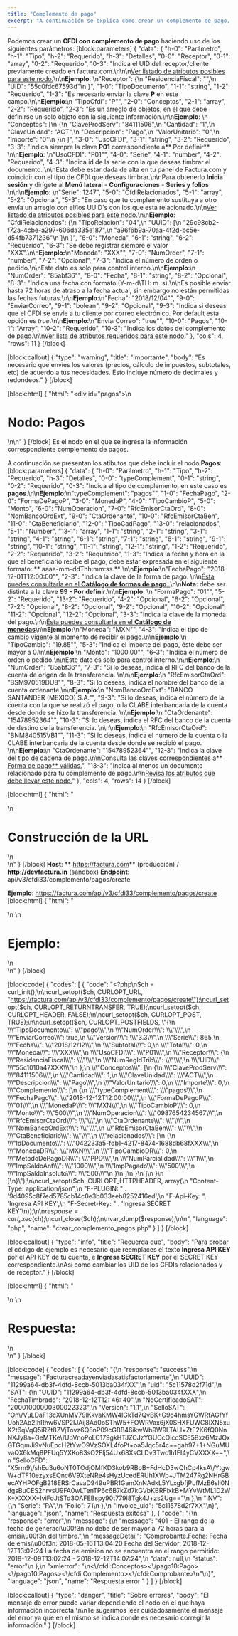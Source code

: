 ```yaml
---
title: "Complemento de pago"
excerpt: "A continuación se explica como crear un complemento de pago, con un ejemplo y  muestra de posibles respuestas obtenidas."
---
```

Podemos crear un **CFDI con complemento de pago** haciendo uso de los siguientes parámetros:
[block:parameters]
{
  "data": {
    "h-0": "Parámetro",
    "h-1": "Tipo",
    "h-2": "Requerido",
    "h-3": "Detalles",
    "0-0": "Receptor",
    "0-1": "array",
    "0-2": "Requerido",
    "0-3": "Indica el UID del receptor/cliente previamente creado en factura.com.\n\n\n[Ver listado de atributos posibles para este nodo.](https://developers.factura.com/docs/receptor)\n\n**Ejemplo**:   \n\"Receptor\": {\n    \"ResidenciaFiscal\": \"\",\n    \"UID\": \"55c0fdc67593d\"\n  }",
    "1-0": "TipoDocumento",
    "1-1": "string",
    "1-2": "Requerido",
    "1-3": "Es necesario enviar la clave **P** en este campo.\n\n**Ejemplo**:\n \"TipoCfdi\": \"P\"",
    "2-0": "Conceptos",
    "2-1": "array",
    "2-2": "Requerido",
    "2-3": "Es un arreglo de objetos, en el que debe definirse un solo objeto con la siguiente información.\n\n**Ejemplo**:    \n  \"Conceptos\": [\n    {\n      \"ClaveProdServ\": \"84111506\",\n      \"Cantidad\": \"1\",\n      \"ClaveUnidad\": \"ACT\",\n      \"Descripcion\": \"Pago\",\n      \"ValorUnitario\": \"0\",\n      \"Importe\": \"0\"\n    }\n  ]",
    "3-0": "UsoCFDI",
    "3-1": "string",
    "3-2": "Requerido",
    "3-3": "Indica siempre la clave **P01** correspondiente a** Por definir**. \n\n**Ejemplo**: \n\"UsoCFDI\": \"P01\"",
    "4-0": "Serie",
    "4-1": "number",
    "4-2": "Requerido",
    "4-3": "Indica id de la serie con la que deseas timbrar el documento. \n\nÉsta debe estar dada de alta en tu panel de Factura.com y coincidir con el tipo de CFDI que deseas timbrar.\n\nPara obtenerlo  **Inicia sesión**  y dirígete al  **Menú latera**l  - **Configuraciones**  -  **Series y folios​** \n\n\n**Ejemplo**:  \n\"Serie\": 1247",
    "5-0": "CfdiRelacionados",
    "5-1": "array",
    "5-2": "Opcional",
    "5-3": "En caso que tu complemento sustituya a otro envía un arreglo con el/los UUID's con los que está relacionado.\n\n[Ver listado de atributos posibles para este nodo.](https://developers.factura.com/docs/cfdis-relacionados-1)\n\n**Ejemplo**:       \"CfdiRelacionados\": {\n    \"TipoRelacion\": \"04\",\n    \"UUID\": [\n      \"29c98cb2-f72a-4cbe-a297-606da335e187\",\n      \"a96f6b9a-70aa-4f2d-bc5e-d54fb7371236\"\n    ]\n  }",
    "6-0": "Moneda",
    "6-1": "string",
    "6-2": "Requerido",
    "6-3": "Se debe registrar siempre el valor \"XXX\".\n\n**Ejemplo:**\n\"Moneda\": \"XXX\"",
    "7-0": "NumOrder",
    "7-1": "number",
    "7-2": "Opcional",
    "7-3": "Indica el número de orden o pedido.\n\nEste dato es solo para control interno.\n\n**Ejemplo**:\n  \"NumOrder\": \"85abf36\"",
    "8-0": "Fecha",
    "8-1": "string",
    "8-2": "Opcional",
    "8-3": "Indica una fecha con formato (Y-m-d\\TH: m :s).\n\nEs posible enviar hasta 72 horas de atraso a la fecha actual, sin embargo no están permitidas las fechas futuras.\n\n**Ejemplo**:\n\"Fecha\": \"2018/12/04\"",
    "9-0": "EnviarCorreo",
    "9-1": "bolean",
    "9-2": "Opcional",
    "9-3": "Indica si deseas que el CFDI se envíe a tu cliente por correo electrónico. Por default esta opción es *true*.\n\n**Ejemplo**:\n\"EnviarCorreo\": \"true\"",
    "10-0": "Pagos",
    "10-1": "Array",
    "10-2": "Requerido",
    "10-3": "Indica los datos del complemento de pago.\n\n[Ver lista de atributos requeridos para este nodo.](https://developers.factura.com/docs/complemento-de-pago#pagos)"
  },
  "cols": 4,
  "rows": 11
}
[/block]

[block:callout]
{
  "type": "warning",
  "title": "Importante",
  "body": "Es necesario que envíes los valores (precios, cálculo de impuestos, subtotales, etc) de acuerdo a tus necesidades. Esto incluye número de decimales y redondeos."
}
[/block]

[block:html]
{
  "html": "<div id=\"pagos\">\n  <h1>Nodo: Pagos</h1>\n</div>\n<style>\n  h1{\n  \tcolor:#173457;\n    font-size: 18px;\n    font-weight:500;\n  }\n</style>"
}
[/block]
Es el nodo en el que se ingresa la información correspondiente complemento de pagos.

 A continuación se presentan los atibutos que debe incluir el nodo **Pagos**:
[block:parameters]
{
  "data": {
    "h-0": "Parámetro",
    "h-1": "Tipo",
    "h-2": "Requerido",
    "h-3": "Detalles",
    "0-0": "typeComplement",
    "0-1": "string",
    "0-2": "Requerido",
    "0-3": "Indica el tipo de complemento, en este caso es **pagos**.\n\n**Ejemplo**:\n\"typeComplement\": \"pagos\"",
    "1-0": "FechaPago",
    "2-0": "FormaDePagoP",
    "3-0": "MonedaP",
    "4-0": "TipoCambioP",
    "5-0": "Monto",
    "6-0": "NumOperacion",
    "7-0": "RfcEmisorCtaOrd",
    "8-0": "NomBancoOrdExt",
    "9-0": "CtaOrdenante",
    "10-0": "RfcEmisorCtaBen",
    "11-0": "CtaBeneficiario",
    "12-0": "TipoCadPago",
    "13-0": "relacionados",
    "5-1": "Number",
    "13-1": "array",
    "1-1": "string",
    "2-1": "string",
    "3-1": "string",
    "4-1": "string",
    "6-1": "string",
    "7-1": "string",
    "8-1": "string",
    "9-1": "string",
    "10-1": "string",
    "11-1": "string",
    "12-1": "string",
    "1-2": "Requerido",
    "2-2": "Requerido",
    "3-2": "Requerido",
    "1-3": "Indica la fecha y hora en la que el beneficiario recibe el pago, debe estar expresada en el siguiente formato: ** aaaa-mm-ddThh:mm:ss.** \n\n**Ejemplo**:\n\"FechaPago\": \"2018-12-01T12:00:00\"",
    "2-3": "Indica la clave de la forma de pago. \n\n[Ésta puedes consultarla en el  **Catálogo de formas de pago**. ](https://developers.factura.com/docs/forma-de-pago)\n\n**Nota**: debe ser distinta a la clave **99 - Por definir**.\n\n**Ejemplo**: \n \"FormaPago\": \"01\"",
    "5-2": "Requerido",
    "13-2": "Requerido",
    "4-2": "Opcional",
    "6-2": "Opcional",
    "7-2": "Opcional",
    "8-2": "Opcional",
    "9-2": "Opcional",
    "10-2": "Opcional",
    "11-2": "Opcional",
    "12-2": "Opcional",
    "3-3": "Indica la clave de la moneda del pago.\n\n[Ésta puedes consultarla en el  **Catálogo de monedas**](https://developers.factura.com/docs/moneda)\n\n**Ejemplo:**\n\"Moneda\": \"MXN\"",
    "4-3": "Indica el tipo de cambio vigente al momento de recibir el pago.\n\n**Ejemplo**:\n  \"TipoCambio\": \"19.85\"",
    "5-3": "Indica el importe del pago, éste debe ser mayor a 0.\n\n**Ejemplo**:\n  \"Monto\": \"1000.00\"",
    "6-3": "Indica el número de orden o pedido.\n\nEste dato es solo para control interno.\n\n**Ejemplo**:\n  \"NumOrder\": \"85abf36\"",
    "7-3": "Si lo deseas, indica el RFC del banco de la cuenta de origen de la  transferencia. \n\n\n**Ejemplo**:\n  \"RfcEmisorCtaOrd\": \"BSM970519DU8\"",
    "8-3": "Si lo deseas, indica el nombre del banco de la cuenta ordenante.\n\n**Ejemplo**:\n  \"NomBancoOrdExt\": \"BANCO SANTANDER (MEXICO) S.A.\"",
    "9-3": "Si lo deseas, indica el número de la cuenta con la que se realizó el pago, o la CLABE interbancaria de la cuenta desde donde se hizo la transferencia. \n\n**Ejemplo**:\n  \"CtaOrdenante\": \"15478952364\"",
    "10-3": "Si lo deseas, indica el RFC del banco de la cuenta de destino de la  transferencia. \n\n\n**Ejemplo**:\n  \"RfcEmisorCtaOrd\": \"BNM840515VB1\"",
    "11-3": "Si lo deseas, indica el número de la cuenta o la CLABE interbancaria de la cuenta desde donde se recibió el pago. \n\n**Ejemplo**:\n  \"CtaOrdenante\": \"15478952364\"",
    "12-3": "Indica la clave del tipo de cadena de pago.\n\n[Consulta las claves correspondientes a** Forma de pago** válidas.](https://developers.factura.com/docs/forma-de-pago)",
    "13-3": "Indica al menos un documento relacionado para tu complemento de pago.\n\n[Revisa los atributos que debe llevar este nodo.](https://developers.factura.com/docs/relacionados)"
  },
  "cols": 4,
  "rows": 14
}
[/block]

[block:html]
{
  "html": "<div>\n  <h1>Construcción de la URL</h1>\n</div>\n<style>\n  h1{\n  \tcolor:#173457;\n    font-size: 18px;\n    font-weight:500;\n  }\n</style>"
}
[/block]
**Host**: ** https://factura.com** (producción)     /    **http://devfactura.in** (sandbox)
**Endpoint**:  api/v3/cfdi33/complemento/pagos/create

**Ejemplo**:  https://factura.com/api/v3/cfdi33/complemento/pagos/create
[block:html]
{
  "html": "<div>\n  \n  <h1>Ejemplo:</h1>\n</div>\n<style>\n  h1{\n  \tcolor:#173457;\n    font-size: 18px;\n    font-weight:500;\n  }\n</style>"
}
[/block]

[block:code]
{
  "codes": [
    {
      "code": "<?php\n$ch = curl_init();\n\ncurl_setopt($ch, CURLOPT_URL, \"https://factura.com/api/v3/cfdi33/complemento/pagos/create\");\ncurl_setopt($ch, CURLOPT_RETURNTRANSFER, TRUE);\ncurl_setopt($ch, CURLOPT_HEADER, FALSE);\n\ncurl_setopt($ch, CURLOPT_POST, TRUE);\n\ncurl_setopt($ch, CURLOPT_POSTFIELDS, \"{\n  \\\"TipoDocumento\\\": \\\"pago\\\",\n  \\\"NumOrder\\\": \\\"\\\",\n  \\\"EnviarCorreo\\\": true,\n  \\\"Version\\\": \\\"3.3\\\",\n  \\\"Serie\\\": 865,\n  \\\"Fecha\\\": \\\"2018/12/12\\\",\n  \\\"Subtotal\\\": 0,\n  \\\"Total\\\": 0,\n  \\\"Moneda\\\": \\\"XXX\\\",\n  \\\"UsoCFDI\\\": \\\"P01\\\",\n  \\\"Receptor\\\": {\n    \\\"ResidenciaFiscal\\\": \\\"\\\",\n    \\\"NumRegIdTrib\\\": \\\"\\\",\n    \\\"UID\\\": \\\"55c1010a47XXX\\\"\n  },\n  \\\"Conceptos\\\": [\n    {\n      \\\"ClaveProdServ\\\": \\\"84111506\\\",\n      \\\"Cantidad\\\": 1,\n      \\\"ClaveUnidad\\\": \\\"ACT\\\",\n      \\\"Descripcion\\\": \\\"Pago\\\",\n      \\\"ValorUnitario\\\": 0,\n      \\\"Importe\\\": 0,\n      \\\"Complemento\\\": [\n        {\n          \\\"typeComplement\\\": \\\"pagos\\\",\n          \\\"FechaPago\\\": \\\"2018-12-12T12:00:00\\\",\n          \\\"FormaDePagoP\\\": \\\"01\\\",\n          \\\"MonedaP\\\": \\\"MXN\\\",\n          \\\"TipoCambioP\\\": 0,\n          \\\"Monto\\\": \\\"500\\\",\n          \\\"NumOperacion\\\": \\\"0987654234567\\\",\n          \\\"RfcEmisorCtaOrd\\\": \\\"\\\",\n          \\\"CtaOrdenante\\\": \\\"\\\",\n          \\\"NomBancoOrdExt\\\": \\\"\\\",\n          \\\"RfcEmisorCtaBen\\\": \\\"\\\",\n          \\\"CtaBeneficiario\\\": \\\"\\\",\n          \\\"relacionados\\\": [\n            {\n              \\\"IdDocumento\\\": \\\"042233a5-fdb1-4217-8474-1688db68fXXX\\\",\n              \\\"MonedaDR\\\": \\\"MXN\\\",\n              \\\"TipoCambioDR\\\": 0,\n              \\\"MetodoDePagoDR\\\": \\\"PPD\\\",\n              \\\"NumParcialidad\\\": \\\"1\\\",\n              \\\"ImpSaldoAnt\\\": \\\"1000\\\",\n              \\\"ImpPagado\\\": \\\"500\\\",\n              \\\"ImpSaldoInsoluto\\\": \\\"500\\\"\n            }\n          ]\n        }\n      ]\n    }\n  ]\n}\");\n\ncurl_setopt($ch, CURLOPT_HTTPHEADER, array(\n   \"Content-Type: application/json\",\n    \"F-PLUGIN: \" . '9d4095c8f7ed5785cb14c0e3b033eeb8252416ed',\n    \"F-Api-Key: \". 'Ingresa API KEY',\n    \"F-Secret-Key: \" . 'Ingresa SECRET KEY'\n));\n\n$response = curl_exec($ch);\ncurl_close($ch);\n\nvar_dump($response);\n\n",
      "language": "php",
      "name": "crear_complemento_pagos.php"
    }
  ]
}
[/block]

[block:callout]
{
  "type": "info",
  "title": "Recuerda que",
  "body": "Para probar el código de ejemplo es necesario que reemplaces el texto  **Ingresa API KEY**  por el API KEY de tu cuenta, e **Ingresa SECRET KEY**  por el SECRET KEY correspondiente.\nAsí como cambiar los UID de los CFDIs relacionados y de receptor."
}
[/block]

[block:html]
{
  "html": "<div>\n  \n  <h1>Respuesta:</h1>\n</div>\n<style>\n  h1{\n  \tcolor:#173457;\n    font-size: 18px;\n    font-weight:500;\n  }\n</style>"
}
[/block]

[block:code]
{
  "codes": [
    {
      "code": "{\n  \"response\": \"success\",\n  \"message\": \"Facturacreadayenviadasatisfactoriamente\",\n  \"UUID\": \"11299a64-db3f-4dfd-8ccb-5013ba034fXX\",\n  \"uid\": \"5c11578d2f71d\",\n  \"SAT\": {\n    \"UUID\": \"11299a64-db3f-4dfd-8ccb-5013ba034fXXX\",\n    \"FechaTimbrado\": \"2018-12-12T12: 46: 40\",\n    \"NoCertificadoSAT\": \"20001000000300022323\",\n    \"Version\": \"1.1\",\n    \"SelloSAT\": \"On\\/VuLDaF13cXUnMV79lKkvaKMW4IGkTd7QvBK+G9c4hmsYGWRfAGfYfUoh2Ab2IhRhw6VSP2IJAij8Ad0oSThW5+FOWRVax6jX0SHXFUWC8IXN5xuK2t6qVqQ5iRZt8ZVjTovz6Q8nP09cGBB46ikwWb9W9LTALl+ZtF2K6fQ0NnNXJy8a+GeMTKe\\/UpVnoPoLC179gkHTJZCJzYGUCcOlccSCE5Bxz6MzJQxGTGqmJi9vNuEpcH2tYwO9VzSOXL4foPt+oa5Jqc5r4c++gah97+1+NGuMUvaQX6kMq8PFUq5YXKo83sO2Flj54Ux68XsCLDv3Twc1h1FI4yCVXXXX==\",\n    \"SelloCFD\": \"X5rm9\\/shEu3u6oNT0TOdjOMfKD3kob9RBoB+FdHcD3wQhCp4ksA\\/YtgwW+dTF10ezyxsEQnc6V9XteNRe4sHyzUcedERUh1XWp+JTM247Rg2NHrGBecAYHPOFgB218ERSrCavaD949uPBR1GamXnNAdkL5YLxgbfjPLfMzE6sli0NdgsBuCES2hrvsU9FA0wLTenTP6c6B7kZd7kGVbKBRFixkB+MYvWtML1D2WK+XXXXX+IviFoJtSTd3OAFEBspy90t779l8Tgk4J+zs2Ug==\"\n  },\n  \"INV\": {\n    \"Serie\": \"PA\",\n    \"Folio\": 71\n  },\n  \"invoice_uid\": \"5c11578d2f7XX\"\n}",
      "language": "json",
      "name": "Respuesta exitosa"
    },
    {
      "code": "{\n  \"response\": \"error\",\n  \"message\": {\n    \"message\": \"401 - El rango de la fecha de generaci\\u00f3n no debe de ser mayor a 72 horas para la emisi\\u00f3n del timbre.\",\n    \"messageDetail\": \"Comprobante.Fecha: Fecha de emisi\\u00f3n: 2018-05-16T13:04:20 Fecha del Servidor: 2018-12-12T13:02:24 La fecha de emision no se encuentra en el rango permitido: 2018-12-09T13:02:24 - 2018-12-12T14:07:24\",\n    \"data\": null,\n    \"status\": \"error\"\n  },\n  \"xmlerror\": \"\\n<\\/cfdi:Conceptos><\\/pago10:Pago><\\/pago10:Pagos><\\/cfdi:Complemento><\\/cfdi:Comprobante>\\n\"\n}",
      "language": "json",
      "name": "Respuesta error "
    }
  ]
}
[/block]

[block:callout]
{
  "type": "danger",
  "title": "Sobre errores",
  "body": "El mensaje de error puede variar dependiendo el nodo en el que haya información incorrecta.\n\nTe sugerimos leer cuidadosamente el mensaje del error ya que en el mismo se indica donde es necesario corregir la información."
}
[/block]